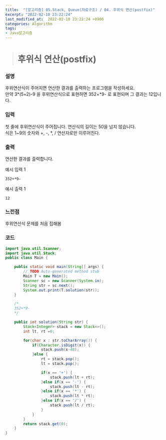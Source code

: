```yaml
---
title:  "[알고리즘] 05.Stack, Queue(자료구조) / 04. 후위식 연산(postfix)"
excerpt: "2022-02-10 23:22:24"
last_modified_at:  2022-02-10 23:22:24 +0900
categories: Algorithm
tags:
- Java알고리즘
---
```


># 후위식 연산(postfix)  

### 설명  

후위연산식이 주어지면 연산한 결과를 출력하는 프로그램을 작성하세요.  
만약 3*(5+2)-9 을 후위연산식으로 표현하면 352+*9- 로 표현되며 그 결과는 12입니다.  


### 입력  

첫 줄에 후위연산식이 주어집니다. 연산식의 길이는 50을 넘지 않습니다.  
식은 1~9의 숫자와 +, -, *, / 연산자로만 이루어진다.   


### 출력  

연산한 결과를 출력합니다.  


예시 입력 1   
```
352+*9-
```
예시 출력 1  
```
12
```

### 느낀점  

후위연산식 문제를 처음 접해봄  




### 코드  

```java
import java.util.Scanner;
import java.util.Stack;
public class Main {

	public static void main(String[] args) {
		// TODO Auto-generated method stub
		Main T = new Main();
		Scanner sc = new Scanner(System.in);
		String str = sc.next();
		System.out.print(T.solution(str));
	}

	/*
	352+*9-
	*/

	public int solution(String str) {
		Stack<Integer> stack = new Stack<>();
		int lt, rt =0;

		for(char x : str.toCharArray()) {
			if(Character.isDigit(x)) {
				stack.push(x-48);
			}else {
				rt = stack.pop();
				lt = stack.pop();

				if(x == '+') {
					stack.push(lt + rt);
				}else if(x == '-') {
					stack.push(lt - rt);
				}else if(x == '*') {
					stack.push(lt * rt);
				}else if(x == '/') {
					stack.push(lt / rt);
				}
			}
		}
		return stack.get(0);
	}
}


```
